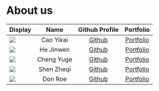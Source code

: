 # About us

Display | Name | Github Profile | Portfolio 
--------|:----:|:--------------:|:---------:
![](https://via.placeholder.com/100.png?text=Photo) | Cao Yikai | [Github](https://github.com/) | [Portfolio](docs/team/johndoe.md)
![](https://via.placeholder.com/100.png?text=Photo) | He Jinwen | [Github](https://github.com/) | [Portfolio](docs/team/johndoe.md)
![](https://via.placeholder.com/100.png?text=Photo) | Cheng Yuge | [Github](https://github.com/) | [Portfolio](docs/team/johndoe.md)
![](https://via.placeholder.com/100.png?text=Photo) | Shen Zheqi | [Github](https://github.com/) | [Portfolio](docs/team/johndoe.md)
![](https://via.placeholder.com/100.png?text=Photo) | Don Roe | [Github](https://github.com/) | [Portfolio](docs/team/johndoe.md)
